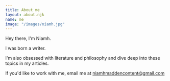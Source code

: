 ```yaml
---
title: About me
layout: about.njk
name: me
image: "/images/niamh.jpg"
---
```


Hey there, I'm Niamh.

I was born a writer.

I'm also obsessed with literature and philosophy and dive deep into these topics in my articles.

If you'd like to work with me, email me at <a href="mailto:niamhmaddencontent@gmail.com">niamhmaddencontent@gmail.com</a>
